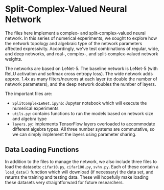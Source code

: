 # Split-Complex-Valued Neural Network

The files here implement a complex- and split-complex-valued neural network. In this series of numerical experiments, we sought to explore how the network topology and algebraic type of the network parameters affected expressivity. Accordingly, we've test combinations of regular, wide, and deep networks, and real-, complex-, and split-complex-valued network weights. 

The networks are based on LeNet-5. The baseline network is LeNet-5 (with ReLU activation and softmax cross entropy loss). The wide network adds approx. 1.4x as many filters/neurons at each layer (to double the number of network parameters), and the deep network doubles the number of layers. 

The important files are:

* ``SplitComplexLeNet.ipynb``: Jupyter notebook which will execute the numerical experiments
* ``utils.py``: contains functions to run the models based on network size and algebra type
* ``layers.py``: implements TensorFlow layers overloaded to accommodate different algebra types. All three number systems are commutative, so we can simply implement the layers using parameter sharing. 


## Data Loading Functions

In addition to the files to manage the network, we also include three files to load the datasets: ``cifar10.py``, ``cifar100.py``, ``svhn.py``. Each of these contain a ``load_data()`` function which will download (if necessary) the data set, and returns the training and testing data. These will hopefully make loading these datasets very straightforward for future researchers.
